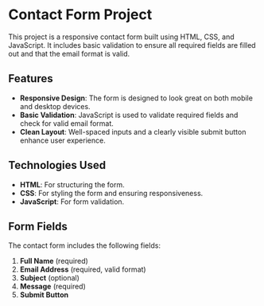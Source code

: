 # Contact Form Project

This project is a responsive contact form built using HTML, CSS, and JavaScript. It includes basic validation to ensure all required fields are filled out and that the email format is valid.

## Features

- **Responsive Design**: The form is designed to look great on both mobile and desktop devices.
- **Basic Validation**: JavaScript is used to validate required fields and check for valid email format.
- **Clean Layout**: Well-spaced inputs and a clearly visible submit button enhance user experience.

## Technologies Used

- **HTML**: For structuring the form.
- **CSS**: For styling the form and ensuring responsiveness.
- **JavaScript**: For form validation.

## Form Fields

The contact form includes the following fields:

1. **Full Name** (required)
2. **Email Address** (required, valid format)
3. **Subject** (optional)
4. **Message** (required)
5. **Submit Button**
